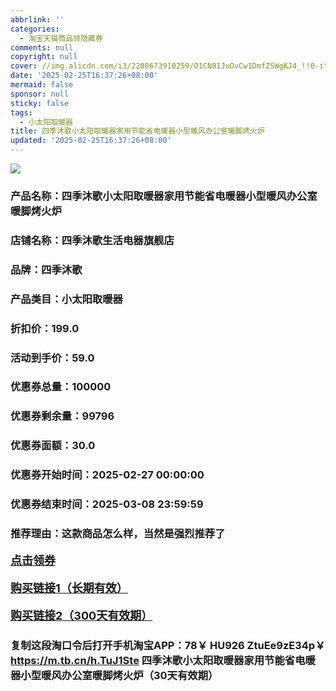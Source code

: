 ```yaml
---
abbrlink: ''
categories:
  - 淘宝天猫商品领隐藏券
comments: null
copyright: null
cover: //img.alicdn.com/i3/2208673910259/O1CN01JuOvCw1DmfZSWgKJ4_!!0-item_pic.jpg
date: '2025-02-25T16:37:26+08:00'
mermaid: false
sponsor: null
sticky: false
tags:
  - 小太阳取暖器
title: 四季沐歌小太阳取暖器家用节能省电暖器小型暖风办公室暖脚烤火炉
updated: '2025-02-25T16:37:26+08:00'
--- 
```


![](//img.alicdn.com/i3/2208673910259/O1CN01JuOvCw1DmfZSWgKJ4_!!0-item_pic.jpg)

### 产品名称：四季沐歌小太阳取暖器家用节能省电暖器小型暖风办公室暖脚烤火炉
### 店铺名称：四季沐歌生活电器旗舰店
### 品牌：四季沐歌
### 产品类目：小太阳取暖器
### 折扣价：199.0
### 活动到手价：59.0
### 优惠券总量：100000
### 优惠券剩余量：99796
### 优惠券面额：30.0
### 优惠券开始时间：2025-02-27 00:00:00	
### 优惠券结束时间：2025-03-08 23:59:59	
### 推荐理由：这款商品怎么样，当然是强烈推荐了

<p style="font-size: 18px; font-weight: bold;">
  <a href="https://uland.taobao.com/coupon/edetail?e=YaiNH6WfI4%2BlhHvvyUNXZfh8CuWt5YH5OVuOuRD5gLJMmdsrkidbOUV9IBA4kmjL71v4iI1Fv9nRV8lMWFCtEXUdqaEsIX8oeO2ztyl4BIvpGS%2Fx27TT75HXUvJLBoDRQwNDTlzXGb%2F0TcIixZTmmAcY88rbnPan2cFY6qAkBQtBJFJ%2BvjUN8hVznQHf7ATCedXrMDY5dQNPc39vTzcAEdG%2BGKMwuFyvaDx4bJh%2FRqz63CJspjYZaskwIZqZ4SaNoCHCUosWNEJWUe8a1JiKgJrjDK4QpxjTlfcPszsnpa2sUqa6C25jcIhaoyw4w5GPlWR%2FeghaMtlVbrKqp4Yn8g%3D%3D&traceId=0b515d4517407227641888116d126c&union_lens=lensId%3AOPT%401740722765%40213e4428_0dcd_1954b297f0a_1ded%4001%40eyJmbG9vcklkIjo3MzM1NH0ie" target="_blank">点击领券</a>
</p>
<p style="font-size: 18px; font-weight: bold;">
  <a href="https://s.click.taobao.com/t?e=m%3D2%26s%3DGDFbN27e0hlw4vFB6t2Z2ueEDrYVVa64K7Vc7tFgwiHjf2vlNIV67uW8xal2bDKcoAgJVlbS%2FO%2F3ID%2FV1RqsF4wnCJeELi4I%2FIEn%2BS1IjHAB0ghlTd7WlZVm%2FOAUUFw71qrpxiwMoCNxc1AtbZGVSyuEosFbr3tTHnkUWNfp%2FKfNEPXytV9ALtCLThlbPuuZLb93Df8fOzgHi7BvSRyBTzdhV0KAezUhOfpeDyGgK52AAnHPUP%2B6V17QmwvtJwIWVjWTBXsiTDKjO9AJYjY8CXJ%2BwEVkOqHFKP%2BAsRAeZd5GE%2Fap9VCMBiaspH8L3NOe" target="_blank">购买链接1（长期有效）</a>
</p>
<p style="font-size: 18px; font-weight: bold;">
  <a href="https://s.click.taobao.com/w3wXVNs" target="_blank">购买链接2（300天有效期）</a>
</p>

### 复制这段淘口令后打开手机淘宝APP：78￥ HU926 ZtuEe9zE34p￥ https://m.tb.cn/h.TuJ1Ste  四季沐歌小太阳取暖器家用节能省电暖器小型暖风办公室暖脚烤火炉（30天有效期）
